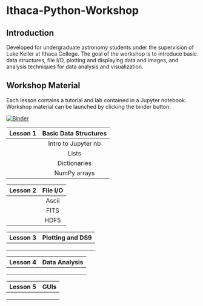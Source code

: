 # Ithaca-Python-Workshop

## Introduction

Developed for undergraduate astronomy students under the supervision of Luke Keller at Ithaca College. The goal of the workshop is to introduce basic data structures, file I/O, plotting and displaying data and images, and analysis techniques for data analysis and visualization.

## Workshop Material

Each lesson contains a tutorial and lab contained in a Jupyter notebook. Workshop material can be launched by clicking the binder button:

[![Binder](https://mybinder.org/badge.svg)](https://mybinder.org/v2/gh/Astrodude11/Ithaca-Python-Workshop/master)

| Lesson 1 | Basic Data Structures |
| -------- |:---------------------:|
|          | Intro to Jupyter nb   |
|          | Lists                 |
|          | Dictionaries          |
|          | NumPy arrays          |

| Lesson 2 | File I/O |
| -------- |:--------:|
|          | Ascii    |
|          | FITS     |
|          | HDF5     |

| Lesson 3 | Plotting and DS9 |
| -------- |:----------------:|
|          |                  |
|          |                  |
|          |                  |

| Lesson 4 | Data Analysis |
| -------- |:-------------:|
|          |               |
|          |               |
|          |               |

| Lesson 5 | GUIs |
| -------- |:----:|
|          |      |
|          |      |
|          |      |
